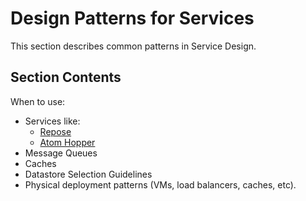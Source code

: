 # Design Patterns for Services

This section describes common patterns in Service Design.

## Section Contents

When to use:

* Services like:
    - [Repose](http://www.openrepose.org/)
    - [Atom Hopper](http://atomhopper.org/)
* Message Queues
* Caches
* Datastore Selection Guidelines
* Physical deployment patterns (VMs, load balancers, caches, etc).
